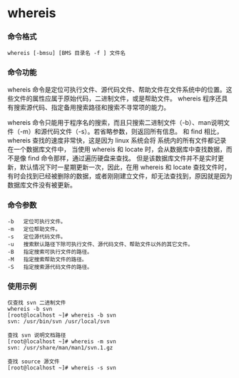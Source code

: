 whereis
===

### 命令格式

```
whereis [-bmsu] [BMS 目录名 -f ] 文件名
```

### 命令功能
whereis 命令是定位可执行文件、源代码文件、帮助文件在文件系统中的位置。这些文件的属性应属于原始代码，二进制文件，或是帮助文件。
whereis 程序还具有搜索源代码、指定备用搜索路径和搜索不寻常项的能力。

whereis 命令只能用于程序名的搜索，而且只搜索二进制文件（-b）、man说明文件（-m）和源代码文件（-s）。若省略参数，则返回所有信息。
和 find 相比，whereis 查找的速度非常快，这是因为 linux 系统会将 系统内的所有文件都记录在一个数据库文件中，
当使用 whereis 和 locate 时，会从数据库中查找数据，而不是像 find 命令那样，通过遍历硬盘来查找。
但是该数据库文件并不是实时更新，默认情况下时一星期更新一次，因此，在用 whereis 和 locate 查找文件时，
有时会找到已经被删除的数据，或者刚刚建立文件，却无法查找到，原因就是因为数据库文件没有被更新。

### 命令参数

```
-b   定位可执行文件。
-m   定位帮助文件。
-s   定位源代码文件。
-u   搜索默认路径下除可执行文件、源代码文件、帮助文件以外的其它文件。
-B   指定搜索可执行文件的路径。
-M   指定搜索帮助文件的路径。
-S   指定搜索源代码文件的路径。
```

### 使用示例

```
仅查找 svn 二进制文件
whereis -b svn
[root@localhost ~]# whereis -b svn
svn: /usr/bin/svn /usr/local/svn

查找 svn 说明文档路径
[root@localhost ~]# whereis -m svn
svn: /usr/share/man/man1/svn.1.gz

查找 source 源文件
[root@localhost ~]# whereis -s svn
```

